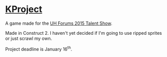 # [KProject](http://acidpoison.github.io/KProject/Build/index.html)
A game made for the [UH Forums 2015 Talent Show](http://forums.untamedheart.us/?topic=1384.0).

Made in Construct 2. I haven't yet decided if I'm going to use ripped sprites or just scrawl my own.

Project deadline is January 16<sup>th</sup>.
